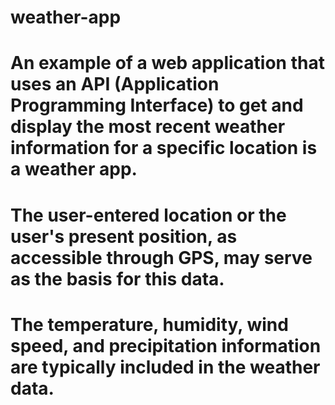 # weather-app

# An example of a web application that uses an API (Application Programming Interface) to get and display the most recent weather information for a specific location is a weather app. 

# The user-entered location or the user's present position, as accessible through GPS, may serve as the basis for this data. 

# The temperature, humidity, wind speed, and precipitation information are typically included in the weather data.
